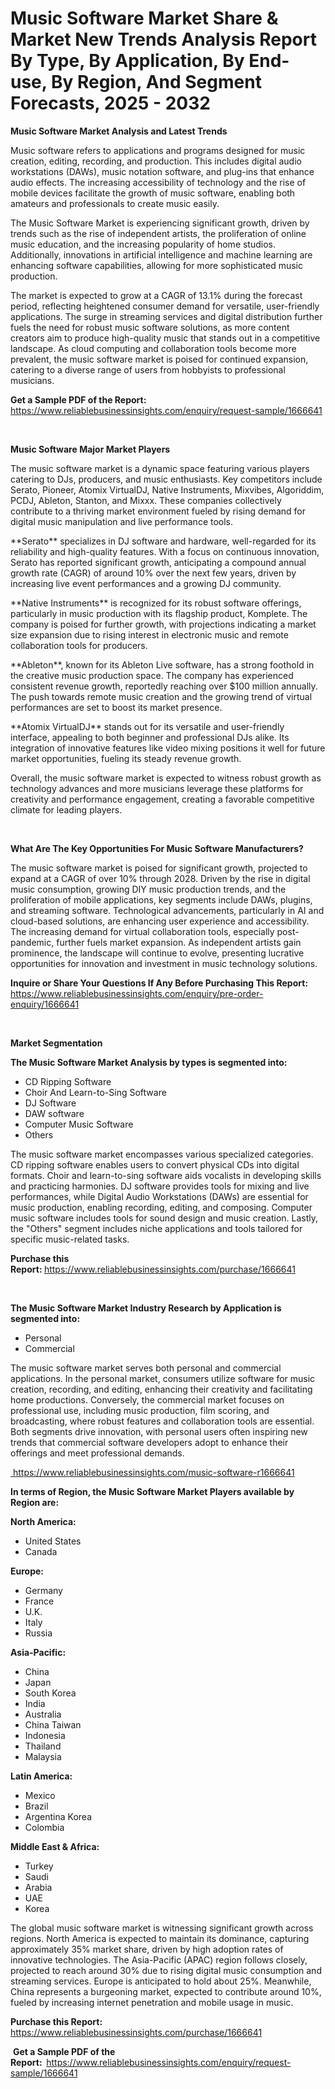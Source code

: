 <p><h1>Music Software Market Share & Market New Trends Analysis Report By Type, By Application, By End-use, By Region, And Segment Forecasts, 2025 - 2032</h1></p><p><strong>Music Software Market Analysis and Latest Trends</strong></p>
<p><p>Music software refers to applications and programs designed for music creation, editing, recording, and production. This includes digital audio workstations (DAWs), music notation software, and plug-ins that enhance audio effects. The increasing accessibility of technology and the rise of mobile devices facilitate the growth of music software, enabling both amateurs and professionals to create music easily.</p><p>The Music Software Market is experiencing significant growth, driven by trends such as the rise of independent artists, the proliferation of online music education, and the increasing popularity of home studios. Additionally, innovations in artificial intelligence and machine learning are enhancing software capabilities, allowing for more sophisticated music production.</p><p>The market is expected to grow at a CAGR of 13.1% during the forecast period, reflecting heightened consumer demand for versatile, user-friendly applications. The surge in streaming services and digital distribution further fuels the need for robust music software solutions, as more content creators aim to produce high-quality music that stands out in a competitive landscape. As cloud computing and collaboration tools become more prevalent, the music software market is poised for continued expansion, catering to a diverse range of users from hobbyists to professional musicians.</p></p>
<p><strong>Get a Sample PDF of the Report:&nbsp;</strong> <a href="https://www.reliablebusinessinsights.com/enquiry/request-sample/1666641?utm_campaign=2944&utm_medium=2&utm_source=Github&utm_content=ia&utm_term=16042025&utm_id=music-software">https://www.reliablebusinessinsights.com/enquiry/request-sample/1666641</a></p>
<p>&nbsp;</p>
<p><strong>Music Software Major Market Players</strong></p>
<p><p>The music software market is a dynamic space featuring various players catering to DJs, producers, and music enthusiasts. Key competitors include Serato, Pioneer, Atomix VirtualDJ, Native Instruments, Mixvibes, Algoriddim, PCDJ, Ableton, Stanton, and Mixxx. These companies collectively contribute to a thriving market environment fueled by rising demand for digital music manipulation and live performance tools.</p><p>**Serato** specializes in DJ software and hardware, well-regarded for its reliability and high-quality features. With a focus on continuous innovation, Serato has reported significant growth, anticipating a compound annual growth rate (CAGR) of around 10% over the next few years, driven by increasing live event performances and a growing DJ community.</p><p>**Native Instruments** is recognized for its robust software offerings, particularly in music production with its flagship product, Komplete. The company is poised for further growth, with projections indicating a market size expansion due to rising interest in electronic music and remote collaboration tools for producers.</p><p>**Ableton**, known for its Ableton Live software, has a strong foothold in the creative music production space. The company has experienced consistent revenue growth, reportedly reaching over $100 million annually. The push towards remote music creation and the growing trend of virtual performances are set to boost its market presence.</p><p>**Atomix VirtualDJ** stands out for its versatile and user-friendly interface, appealing to both beginner and professional DJs alike. Its integration of innovative features like video mixing positions it well for future market opportunities, fueling its steady revenue growth.</p><p>Overall, the music software market is expected to witness robust growth as technology advances and more musicians leverage these platforms for creativity and performance engagement, creating a favorable competitive climate for leading players.</p></p>
<p>&nbsp;</p>
<p><strong>What Are The Key Opportunities For Music Software Manufacturers?</strong></p>
<p><p>The music software market is poised for significant growth, projected to expand at a CAGR of over 10% through 2028. Driven by the rise in digital music consumption, growing DIY music production trends, and the proliferation of mobile applications, key segments include DAWs, plugins, and streaming software. Technological advancements, particularly in AI and cloud-based solutions, are enhancing user experience and accessibility. The increasing demand for virtual collaboration tools, especially post-pandemic, further fuels market expansion. As independent artists gain prominence, the landscape will continue to evolve, presenting lucrative opportunities for innovation and investment in music technology solutions.</p></p>
<p><strong>Inquire or Share Your Questions If Any Before Purchasing This Report:</strong> <a href="https://www.reliablebusinessinsights.com/enquiry/pre-order-enquiry/1666641?utm_campaign=2944&utm_medium=2&utm_source=Github&utm_content=ia&utm_term=16042025&utm_id=music-software">https://www.reliablebusinessinsights.com/enquiry/pre-order-enquiry/1666641</a></p>
<p>&nbsp;</p>
<p><strong>Market Segmentation</strong></p>
<p><strong>The Music Software Market Analysis by types is segmented into:</strong></p>
<p><ul><li>CD Ripping Software</li><li>Choir And Learn-to-Sing Software</li><li>DJ Software</li><li>DAW software</li><li>Computer Music Software</li><li>Others</li></ul></p>
<p><p>The music software market encompasses various specialized categories. CD ripping software enables users to convert physical CDs into digital formats. Choir and learn-to-sing software aids vocalists in developing skills and practicing harmonies. DJ software provides tools for mixing and live performances, while Digital Audio Workstations (DAWs) are essential for music production, enabling recording, editing, and composing. Computer music software includes tools for sound design and music creation. Lastly, the "Others" segment includes niche applications and tools tailored for specific music-related tasks.</p></p>
<p><strong>Purchase this Report:&nbsp;</strong><a href="https://www.reliablebusinessinsights.com/purchase/1666641?utm_campaign=2944&utm_medium=2&utm_source=Github&utm_content=ia&utm_term=16042025&utm_id=music-software">https://www.reliablebusinessinsights.com/purchase/1666641</a></p>
<p>&nbsp;</p>
<p><strong>The Music Software Market Industry Research by Application is segmented into:</strong></p>
<p><ul><li>Personal</li><li>Commercial</li></ul></p>
<p><p>The music software market serves both personal and commercial applications. In the personal market, consumers utilize software for music creation, recording, and editing, enhancing their creativity and facilitating home productions. Conversely, the commercial market focuses on professional use, including music production, film scoring, and broadcasting, where robust features and collaboration tools are essential. Both segments drive innovation, with personal users often inspiring new trends that commercial software developers adopt to enhance their offerings and meet professional demands.</p></p>
<p><a href="https://www.reliablebusinessinsights.com/music-software-r1666641?utm_campaign=2944&utm_medium=2&utm_source=Github&utm_content=ia&utm_term=16042025&utm_id=music-software">&nbsp;https://www.reliablebusinessinsights.com/music-software-r1666641</a></p>
<p><strong>In terms of Region, the Music Software Market Players available by Region are:</strong></p>
<p>
    <p> <strong> North America: </strong>
        <ul>
            <li>United States</li>
            <li>Canada</li>
        </ul>
        </p> 
    <p> <strong> Europe: </strong>
        <ul>
            <li>Germany</li>
            <li>France</li>
            <li>U.K.</li>
            <li>Italy</li>
            <li>Russia</li>
        </ul>
        </p> 
    <p> <strong> Asia-Pacific: </strong>
        <ul>
            <li>China</li>
            <li>Japan</li>
            <li>South Korea</li>
            <li>India</li>
            <li>Australia</li>
            <li>China Taiwan</li>
            <li>Indonesia</li>
            <li>Thailand</li>
            <li>Malaysia</li>
        </ul>
        </p> 
    <p> <strong> Latin America: </strong>
        <ul>
            <li>Mexico</li>
            <li>Brazil</li>
            <li>Argentina Korea</li>
            <li>Colombia</li>
        </ul>
        </p> 
    <p> <strong> Middle East & Africa: </strong>
        <ul>
            <li>Turkey</li>
            <li>Saudi</li>
            <li>Arabia</li>
            <li>UAE</li>
            <li>Korea</li>
        </ul>
    </p>
    </p>
<p><p>The global music software market is witnessing significant growth across regions. North America is expected to maintain its dominance, capturing approximately 35% market share, driven by high adoption rates of innovative technologies. The Asia-Pacific (APAC) region follows closely, projected to reach around 30% due to rising digital music consumption and streaming services. Europe is anticipated to hold about 25%. Meanwhile, China represents a burgeoning market, expected to contribute around 10%, fueled by increasing internet penetration and mobile usage in music.</p></p>
<p><strong>Purchase this Report: </strong><a href="https://www.reliablebusinessinsights.com/purchase/1666641?utm_campaign=2944&utm_medium=2&utm_source=Github&utm_content=ia&utm_term=16042025&utm_id=music-software">https://www.reliablebusinessinsights.com/purchase/1666641</a></p>
<p>&nbsp;<strong>Get a Sample PDF of the Report:&nbsp;&nbsp;</strong><a href="https://www.reliablebusinessinsights.com/enquiry/request-sample/1666641?utm_campaign=2944&utm_medium=2&utm_source=Github&utm_content=ia&utm_term=16042025&utm_id=music-software">https://www.reliablebusinessinsights.com/enquiry/request-sample/1666641</a></p>
<p><strong></strong></p>
<p><p></p><p></p><p></p></p>